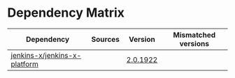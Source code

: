 # Dependency Matrix

Dependency | Sources | Version | Mismatched versions
---------- | ------- | ------- | -------------------
[jenkins-x/jenkins-x-platform](https://github.com/jenkins-x/jenkins-x-platform) |  | [2.0.1922](https://github.com/jenkins-x/jenkins-x-platform/releases/tag/v2.0.1922) | 
